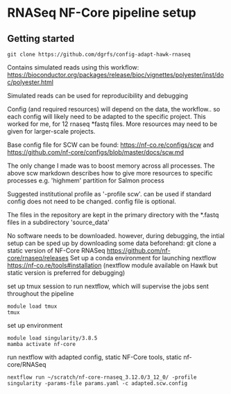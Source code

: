 # RNASeq NF-Core pipeline setup

## Getting started
```
git clone https://github.com/dgrfs/config-adapt-hawk-rnaseq

```

Contains simulated reads using this workflow: https://bioconductor.org/packages/release/bioc/vignettes/polyester/inst/doc/polyester.html

Simulated reads can be used for reproducibility and debugging


Config (and required resources) will depend on the data, the workflow.. so each config will likely need to be adapted to the specific project. This worked for me, for 12 rnaseq *fastq files. More resources may need to be given for larger-scale projects.

Base config file for SCW can be found:
https://nf-co.re/configs/scw
and
https://github.com/nf-core/configs/blob/master/docs/scw.md

The only change I made was to boost memory across all processes. The above scw markdown describes how to give more resources to specific processes e.g. 'highmem' partition for Salmon process

Suggested institutional profile as '-profile scw'. can be used if standard config does not need to be changed. config file is optional.

The files in the repository are kept in the primary directory with the *.fastq files in a subdirectory 'source_data'

No software needs to be downloaded. however, during debugging, the intial setup can be sped up by downloading some data beforehand:
git clone a static version of NF-Core RNASeq https://github.com/nf-core/rnaseq/releases
Set up a conda environment for launching nextflow https://nf-co.re/tools#installation (nextflow module available on Hawk but static version is preferred for debugging)

set up tmux session to run nextflow, which will supervise the jobs sent throughout the pipeline

```
module load tmux
tmux
```

set up environment
```
module load singularity/3.8.5
mamba activate nf-core
```

run nextflow with adapted config, static NF-Core tools, static nf-core/RNASeq
```
nextflow run ~/scratch/nf-core-rnaseq_3.12.0/3_12_0/ -profile singularity -params-file params.yaml -c adapted.scw.config
```
